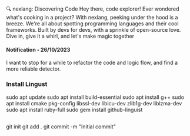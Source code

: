 🔍 nexlang: Discovering Code
Hey there, code explorer! Ever wondered what's cooking in a project? With nexlang, peeking under the hood is a breeze. We're all about spotting programming languages and their cool frameworks. Built by devs for devs, with a sprinkle of open-source love. Dive in, give it a whirl, and let's make magic together

#### Notification - 26/10/2023

I want to stop for a while to refactor the code and logic flow, and find a more reliable detector.


### Install Lingust

sudo apt update
sudo apt install build-essential
sudo apt install g++
sudo apt install cmake pkg-config libssl-dev libicu-dev zlib1g-dev liblzma-dev
sudo apt install ruby-full
sudo gem install github-linguist

##

git init
git add .
git commit -m "Initial commit"